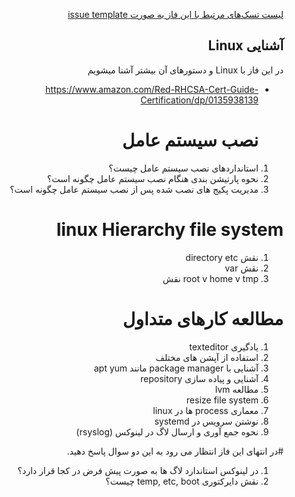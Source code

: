 <div dir="rtl" align='right'>


[لیست تسک‌های مرتبط با این فاز به صورت issue template](./issue-Phase01.md)

##  آشنایی Linux 
 
در این فاز با Linux و دستور‌های آن بیشتر آشنا میشویم
- https://www.amazon.com/Red-RHCSA-Cert-Guide-Certification/dp/0135938139
  
  # نصب سیستم عامل 
 1. استانداردهای نصب سیستم عامل چیست؟
 1. نحوه پارتیشن بندی هنگام نصب سیستم عامل چگونه است؟
 1. مدیریت پکیج های نصب شده پس از نصب سیستم عامل چگونه است؟

  # linux Hierarchy file system 
 1. نقش directory etc 
 1. نقش var
 1. root v home v tmp نقش
 
  # مطالعه کارهای متداول 
 1. یادگیری texteditor
 1. استفاده از آپشن های مختلف
 1. آشنایی با package manager مانند apt yum
 1. آشنایی و پیاده سازی repository
 1. مطالعه lvm
 1. resize file system
 1. معماری process ها در linux
 1. نوشتن سرویس در systemd
 1. نحوه جمع آوری و ارسال لاگ در لینوکس (rsyslog)

 
 
  #در انتهای این فاز انتظار می رود به این دو سوال پاسخ دهید.
 1. در لینوکس استاندارد لاگ ها به صورت پیش فرض در کجا قرار دارد؟
 1. نقش دایرکتوری temp, etc, boot چیست؟
